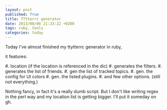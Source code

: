```yaml
---
layout: post
published: True
title: TTYterrc generator
date: 2013/08/06 21:33:22 +0200
tags: ruby, tools
categories: today
---
```


Today I've almost finished my ttytterrc generator in ruby, 

it features:

#. location (if the location is referenced in the dic)
#. generates the filters.
#. generates the list of friends.
#. gen the list of tracked topics.
#. gen. the config for UI colors
#. gen. the listed plugins.
#. and few other options. (still not everything.)

Nothing fancy, in fact it's a really dumb script. But I don't like writing regex in the perl way and my location list is getting bigger.
I'll put it someday on gh.

